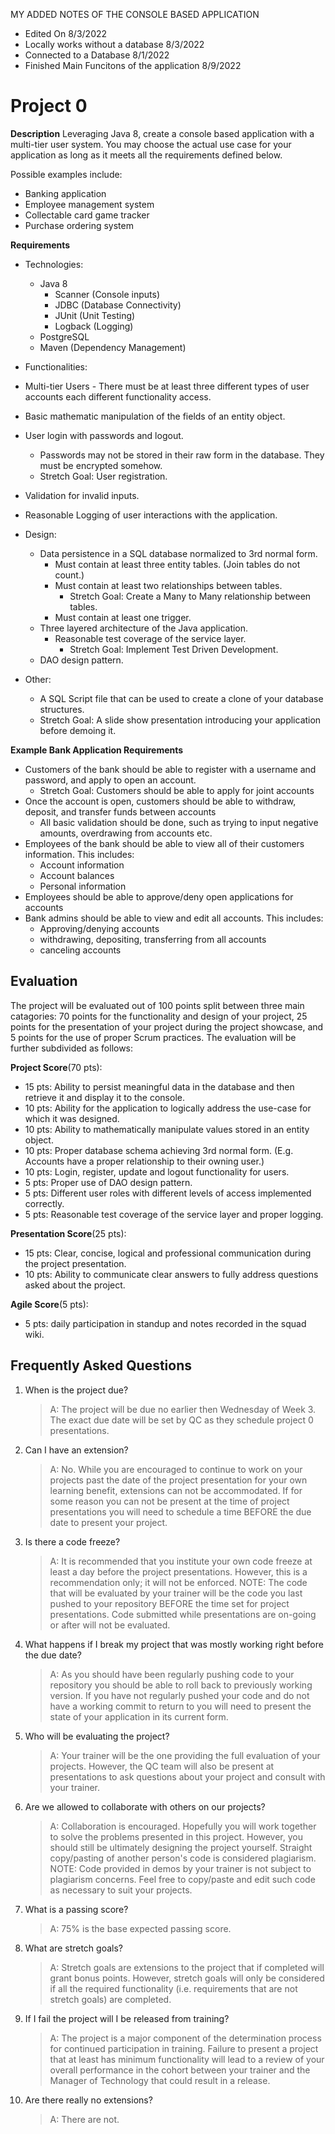MY ADDED NOTES OF THE CONSOLE BASED APPLICATION
- Edited On 8/3/2022
- Locally works without a database 8/3/2022
- Connected to a Database 8/1/2022
- Finished Main Funcitons of the application 8/9/2022

# Project 0

**Description**
Leveraging Java 8, create a console based application with a multi-tier user system. You may choose the actual use case for your application as long as it meets all the requirements defined below. 

Possible examples include:
* Banking application
* Employee management system
* Collectable card game tracker
* Purchase ordering system

**Requirements**
* Technologies:
  *	Java 8
    * Scanner (Console inputs)
    * JDBC (Database Connectivity)
    * JUnit (Unit Testing)
    * Logback (Logging)
  * PostgreSQL
  * Maven (Dependency Management)
*	Functionalities: 
  * Multi-tier Users - There must be at least three different types of user accounts each different functionality access. 
  * Basic mathematic manipulation of the fields of an entity object.
  * User login with passwords and logout.
    * Passwords may not be stored in their raw form in the database. They must be encrypted somehow. 
    * Stretch Goal: User registration. 
  * Validation for invalid inputs. 
  * Reasonable Logging of user interactions with the application. 

* Design:
  * Data persistence in a SQL database normalized to 3rd normal form. 
    * Must contain at least three entity tables. (Join tables do not count.) 
    * Must contain at least two relationships between tables. 
      * Stretch Goal: Create a Many to Many relationship between tables. 
    * Must contain at least one trigger. 
  * Three layered architecture of the Java application.
    * Reasonable test coverage of the service layer. 
      * Stretch Goal: Implement Test Driven Development.
  * DAO design pattern.
* Other:
  * A SQL Script file that can be used to create a clone of your database structures. 
  * Stretch Goal: A slide show presentation introducing your application before demoing it. 

**Example Bank Application Requirements**
*	Customers of the bank should be able to register with a username and password, and apply to open an account.
    * Stretch Goal: Customers should be able to apply for joint accounts
*	Once the account is open, customers should be able to withdraw, deposit, and transfer funds between accounts
    * All basic validation should be done, such as trying to input negative amounts, overdrawing from accounts etc.
*	Employees of the bank should be able to view all of their customers information. This includes:
    * Account information
    * Account balances
    * Personal information
*	Employees should be able to approve/deny open applications for accounts
*	Bank admins should be able to view and edit all accounts. This includes:
    * Approving/denying accounts
    * withdrawing, depositing, transferring from all accounts
    * canceling accounts


## Evaluation
The project will be evaluated out of 100 points split between three main catagories: 70 points for the functionality and design of your project, 25 points for the presentation of your project during the project showcase, and 5 points for the use of proper Scrum practices. The evaluation will be further subdivided as follows: 

**Project Score**(70 pts):
* 15 pts: Ability to persist meaningful data in the database and then retrieve it and display it to the console.
* 10 pts: Ability for the application to logically address the use-case for which it was designed.  
* 10 pts: Ability to mathematically manipulate values stored in an entity object.
* 10 pts: Proper database schema achieving 3rd normal form. (E.g. Accounts have a proper relationship to their owning user.)
* 10 pts: Login, register, update and logout functionality for users.  
* 5 pts: Proper use of DAO design pattern.  
* 5 pts: Different user roles with different levels of access implemented correctly. 
* 5 pts: Reasonable test coverage of the service layer and proper logging. 

**Presentation Score**(25 pts):
* 15 pts: Clear, concise, logical and professional communication during the project presentation.
* 10 pts: Ability to communicate clear answers to fully address questions asked about the project. 

**Agile Score**(5 pts):
* 5 pts: daily participation in standup and notes recorded in the squad wiki.


## Frequently Asked Questions

1. When is the project due? 

    >A: The project will be due no earlier then Wednesday of Week 3. The exact due date will be set by QC as they schedule project 0 presentations. 

2. Can I have an extension? 
    >A: No. While you are encouraged to continue to work on your projects past the date of the project presentation for your own learning benefit, extensions can not be accommodated. If for some reason you can not be present at the time of project presentations you will need to schedule a time BEFORE the due date to present your project. 

3. Is there a code freeze? 
    >A: It is recommended that you institute your own code freeze at least a day before the project presentations. However, this is a recommendation only; it will not be enforced. NOTE: The code that will be evaluated by your trainer will be the code you last pushed to your repository BEFORE the time set for project presentations. Code submitted while presentations are on-going or after will not be evaluated. 

4. What happens if I break my project that was mostly working right before the due date? 
    >A: As you should have been regularly pushing code to your repository you should be able to roll back to previously working version. If you have not regularly pushed your code and do not have a working commit to return to you will need to present the state of your application in its current form. 

5. Who will be evaluating the project? 
    >A: Your trainer will be the one providing the full evaluation of your projects. However, the QC team will also be present at presentations to ask questions about your project and consult with your trainer. 

6. Are we allowed to collaborate with others on our projects? 
    >A: Collaboration is encouraged. Hopefully you will work together to solve the problems presented in this project. However, you should still be ultimately designing the project yourself. Straight copy/pasting of another person's code is considered plagiarism. NOTE: Code provided in demos by your trainer is not subject to plagiarism concerns. Feel free to copy/paste and edit such code as necessary to suit your projects. 

7. What is a passing score? 
    >A: 75% is the base expected passing score.

8. What are stretch goals?
    >A: Stretch goals are extensions to the project that if completed will grant bonus points. However, stretch goals will only be considered if all the required functionality (i.e. requirements that are not stretch goals) are completed. 

8. If I fail the project will I be released from training?  
    >A: The project is a major component of the determination process for continued participation in training. Failure to present a project that at least has minimum functionality will lead to a review of your overall performance in the cohort between your trainer and the Manager of Technology that could result in a release. 

9. Are there really no extensions? 
    >A: There are not.
